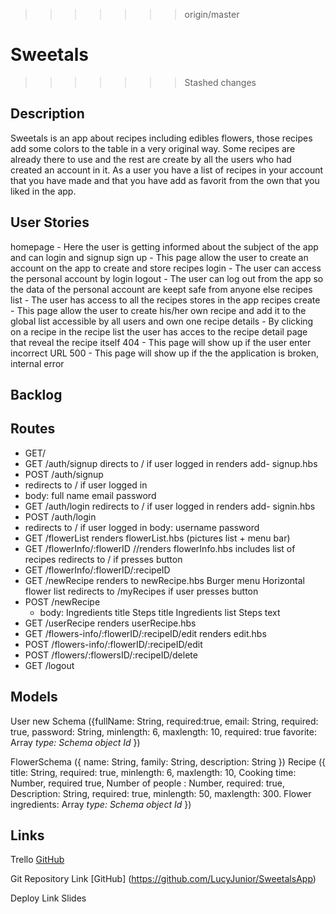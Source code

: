 
>>>>>>> origin/master
# Sweetals
>>>>>>> Stashed changes
## Description
 Sweetals is an app about recipes including edibles flowers, those recipes add some colors to the table in a very original way.
 Some recipes are already there to use and the rest are create by all the users who had created an account in it.
 As a user you have a list of recipes in your account that you have made and that you have add as favorit from the own that you liked in the app.
## User Stories
homepage - Here the user is getting informed about the subject of the app and can login and signup
sign up - This page allow the user to create an account on the app to create and store recipes
login - The user can access the personal account by login
logout - The user can log out from the app so the data of the personal account are keept safe from anyone else
recipes list - The user has access to all the recipes stores in the app
recipes create - This page allow the user to create his/her own recipe and add it to the global list accessible by all users and own one
recipe details - By clicking on a recipe in the recipe list the user has acces to the recipe detail page that reveal the recipe itself
404 - This page will show up if the user enter incorrect URL
500 - This page will show up if the the application is broken, internal error
## Backlog
## Routes
* GET/
* GET /auth/signup
 directs to / if user logged in
 renders add- signup.hbs
* POST /auth/signup
 * redirects to / if user logged in
 * body:
  full name
  email
  password
* GET /auth/login
 redirects to / if user logged in
 renders add- signin.hbs 
* POST /auth/login
* redirects to / if user logged in
 body:
 username
 password
* GET /flowerList
 renders flowerList.hbs (pictures list + menu bar)
* GET /flowerInfo/:flowerID
  //renders flowerInfo.hbs 
  includes list of recipes
  redirects to / if presses button 
* GET /flowerInfo/:flowerID/:recipeID
* GET /newRecipe
    renders to newRecipe.hbs
    Burger menu
    Horizontal flower list
    redirects to /myRecipes if user presses button
* POST /newRecipe
   - body:
   Ingredients title
   Steps title
   Ingredients list
   Steps text
* GET /userRecipe
    renders userRecipe.hbs
* GET /flowers-info/:flowerID/:recipeID/edit
  renders edit.hbs
* POST /flowers-info/:flowerID/:recipeID/edit
* POST /flowers/:flowersID/:recipeID/delete
* GET /logout




## Models

User new Schema ({fullName: String, required:true, 
email: String, required: true,
password: String, minlength: 6, maxlength: 10, required: true
favorite:  Array *type: Schema object Id* })

FlowerSchema ({ name: String,
family: String,
description: String
})
Recipe ({ title: String, required: true, minlength: 6, maxlength: 10,
Cooking time: Number, required true,
Number of people : Number, required: true,
Description: String, required: true, minlength: 50, maxlength: 300.
Flower ingredients: Array *type: Schema object Id* 
})


## Links
Trello
[GitHub](https://trello.com/b/1R27fQRH/sweetals)

Git
Repository Link
[GitHub] (https://github.com/LucyJunior/SweetalsApp)

Deploy Link
Slides
